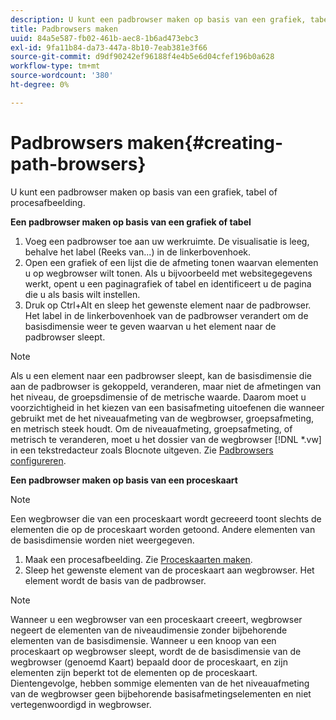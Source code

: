 ```yaml
---
description: U kunt een padbrowser maken op basis van een grafiek, tabel of procesafbeelding.
title: Padbrowsers maken
uuid: 84a5e587-fb02-461b-aec8-1b6ad473ebc3
exl-id: 9fa11b84-da73-447a-8b10-7eab381e3f66
source-git-commit: d9df90242ef96188f4e4b5e6d04cfef196b0a628
workflow-type: tm+mt
source-wordcount: '380'
ht-degree: 0%

---
```


# Padbrowsers maken{#creating-path-browsers}

U kunt een padbrowser maken op basis van een grafiek, tabel of procesafbeelding.

**Een padbrowser maken op basis van een grafiek of tabel**

1. Voeg een padbrowser toe aan uw werkruimte. De visualisatie is leeg, behalve het label (Reeks van...) in de linkerbovenhoek.
1. Open een grafiek of een lijst die de afmeting tonen waarvan elementen u op wegbrowser wilt tonen. Als u bijvoorbeeld met websitegegevens werkt, opent u een paginagrafiek of tabel en identificeert u de pagina die u als basis wilt instellen.
1. Druk op Ctrl+Alt en sleep het gewenste element naar de padbrowser. Het label in de linkerbovenhoek van de padbrowser verandert om de basisdimensie weer te geven waarvan u het element naar de padbrowser sleept.

>[!NOTE]
>
>Als u een element naar een padbrowser sleept, kan de basisdimensie die aan de padbrowser is gekoppeld, veranderen, maar niet de afmetingen van het niveau, de groepsdimensie of de metrische waarde. Daarom moet u voorzichtigheid in het kiezen van een basisafmeting uitoefenen die wanneer gebruikt met de het niveauafmeting van de wegbrowser, groepsafmeting, en metrisch steek houdt. Om de niveauafmeting, groepsafmeting, of metrisch te veranderen, moet u het dossier van de wegbrowser [!DNL *.vw] in een tekstredacteur zoals Blocnote uitgeven. Zie [Padbrowsers configureren](../../../../home/c-get-started/c-intf-anlys-ftrs/t-config-path-brwsr.md#task-bbb3ddaa140a414f984b697c2b8202a3).

**Een padbrowser maken op basis van een proceskaart**

>[!NOTE]
>
>Een wegbrowser die van een proceskaart wordt gecreeerd toont slechts de elementen die op de proceskaart worden getoond. Andere elementen van de basisdimensie worden niet weergegeven.

1. Maak een procesafbeelding. Zie [Proceskaarten maken](../../../../home/c-get-started/c-analysis-vis/c-proc-maps/c-create-proc-maps.md#concept-daf5b14dae7a442191611b1b9c1122bf).
1. Sleep het gewenste element van de proceskaart aan wegbrowser. Het element wordt de basis van de padbrowser.

>[!NOTE]
>
>Wanneer u een wegbrowser van een proceskaart creeert, wegbrowser negeert de elementen van de niveaudimensie zonder bijbehorende elementen van de basisdimensie. Wanneer u een knoop van een proceskaart op wegbrowser sleept, wordt de de basisdimensie van de wegbrowser (genoemd Kaart) bepaald door de proceskaart, en zijn elementen zijn beperkt tot de elementen op de proceskaart. Dientengevolge, hebben sommige elementen van de het niveauafmeting van de wegbrowser geen bijbehorende basisafmetingselementen en niet vertegenwoordigd in wegbrowser.
